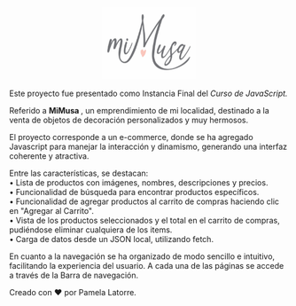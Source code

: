 <p align="center"> 
  <img src = "assets/img/logo.jpeg" alt= "logo de MiMusa" height="130" width="170">
</p>

Este proyecto fue presentado como Instancia Final del <em> Curso de JavaScript. </em>

Referido a <b> MiMusa </b>, un emprendimiento de mi localidad, destinado a la venta de objetos de decoración personalizados y muy hermosos.

El proyecto corresponde a un e-commerce, donde se ha agregado Javascript para manejar la interacción y dinamismo, generando una interfaz coherente y atractiva.

Entre las características, se destacan: <br>
• Lista de productos con imágenes, nombres, descripciones y precios. <br>
• Funcionalidad de búsqueda para encontrar productos específicos.<br>
• Funcionalidad de agregar productos al carrito de compras haciendo clic en "Agregar al Carrito".<br>
• Vista de los productos seleccionados y el total en el carrito de compras, pudiéndose eliminar cualquiera de los items.<br>
• Carga de datos desde un JSON local, utilizando fetch.<br>


En cuanto a la navegación se ha organizado de modo sencillo e intuitivo, facilitando la experiencia del usuario. A cada una de las páginas se accede a través de la Barra de navegación.

Creado con ❤ por Pamela Latorre.